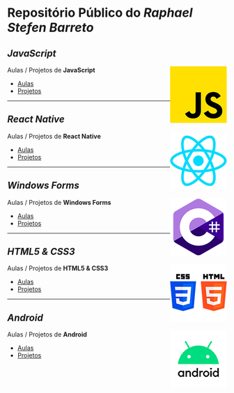 # Repositório Público do *Raphael Stefen Barreto*


## *JavaScript*

<img align="right" src="img/js.png" width="130">

Aulas / Projetos de **JavaScript**
- [Aulas](https://stbitola.github.io/)
- [Projetos](https://stbitola.github.io/)

***

## *React Native*

<img align="right" src="img/react.png" width="130">

Aulas / Projetos de **React Native**
- [Aulas](https://stbitola.github.io/)
- [Projetos](https://stbitola.github.io/)

***

## *Windows Forms*

<img align="right" src="img/csharp.png" width="130">

Aulas / Projetos de **Windows Forms**
- [Aulas](https://stbitola.github.io/)
- [Projetos](https://stbitola.github.io/)

***

## *HTML5 & CSS3*

<img align="right" src="img/htmlcss.png" width="130">

Aulas / Projetos de **HTML5 & CSS3**
- [Aulas](https://stbitola.github.io/)
- [Projetos](https://stbitola.github.io/)

***

## *Android*

<img align="right" src="img/android.png" width="130">

Aulas / Projetos de **Android**
- [Aulas](https://stbitola.github.io/)
- [Projetos](https://stbitola.github.io/)
